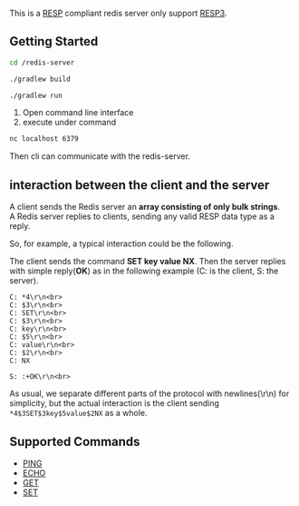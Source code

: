This is a [RESP](https://redis.io/docs/latest/develop/reference/protocol-spec/) compliant redis server only support [RESP3](https://github.com/redis/redis-specifications/blob/master/protocol/RESP3.md).<br>
## Getting Started
```bash
cd /redis-server

./gradlew build

./gradlew run
```

1. Open command line interface
2. execute under command
```bash
nc localhost 6379
```
Then cli can communicate with the redis-server.
## interaction between the client and the server
A client sends the Redis server an **array consisting of only bulk strings**.<br>
A Redis server replies to clients, sending any valid RESP data type as a reply.<br>

So, for example, a typical interaction could be the following.

The client sends the command **SET key value NX**. Then the server replies with simple reply(**OK**) as in the following example (C: is the client, S: the server).

```
C: *4\r\n<br>
C: $3\r\n<br>
C: SET\r\n<br>
C: $3\r\n<br>
C: key\r\n<br>
C: $5\r\n<br>
C: value\r\n<br>
C: $2\r\n<br>
C: NX

S: :+OK\r\n<br>
```

As usual, we separate different parts of the protocol with newlines(\r\n) for simplicity, but the actual interaction is the client sending ```*4$3SET$3key$5value$2NX``` as a whole.

## Supported Commands
- [PING](https://redis.io/docs/latest/commands/ping/)
- [ECHO](https://redis.io/docs/latest/commands/echo/)
- [GET](https://redis.io/docs/latest/commands/get/)
- [SET](https://redis.io/docs/latest/commands/set/)
